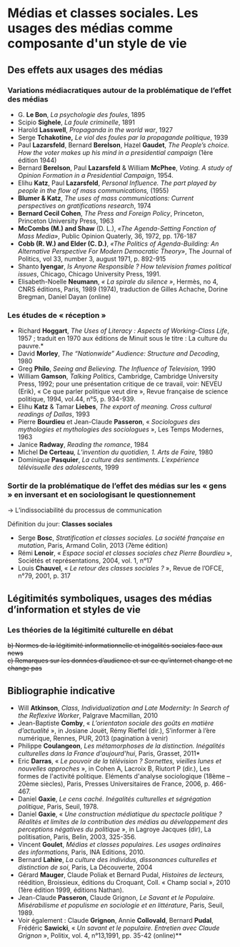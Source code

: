 # Médias et classes sociales. Les usages des médias comme composante d'un style de vie

## Des effets aux usages des médias

### Variations médiacratiques autour de la problématique de l’effet des médias

* G. **Le Bon**, _La psychologie des foules_, 1895
* Scipio **Sighele**, _La foule criminelle_, 1891
* Harold **Lasswell**, _Propaganda in the world war_, 1927
* Serge **Tchakotine,** _Le viol des foules par la propagande politique_, 1939
* Paul **Lazarsfeld**, Bernard **Berelson**, Hazel **Gaudet**, _The People’s choice. How the voter makes up his mind in a presidential campaign_ \(1ère édition 1944\)
* Bernard **Berelson**, Paul **Lazarsfeld** & William **McPhee**, _Voting. A study of Opinion Formation in a Presidential Campaign_, 1954.
* Elihu **Katz**, Paul **Lazarsfeld**, _Personal Influence. The part played by people in the flow of mass communications,_ \(1955\)
* **Blumer & Katz**, _The uses of mass communications: Current perspectives on gratifications research_, 1974
* **Bernard Cecil Cohen**, _The Press and Foreign Policy_, Princeton, Princeton University Press, 1963
* **McCombs \(M.\) and Shaw** \(D. L.\), _«The Agenda-Setting Fonction of Mass Media»_, Public Opinion Quaterly, 36, 1972, pp. 176-187
* **Cobb \(R. W.\) and Elder \(C. D.\)**, _«The Politics of Agenda-Building: An Alternative Perspective For Modern Democratic Theory»_, The Journal of Politics, vol 33, number 3, august 1971, p. 892-915
* Shanto **Iyengar**, _Is Anyone Responsible ? How television frames political issues_, Chicago, Chicago University Press, 1991.
* Elisabeth-Noelle **Neumann**, _« La spirale du silence »_, Hermès, no 4, CNRS éditions, Paris, 1989 \(1974\), traduction de Gilles Achache, Dorine Bregman, Daniel Dayan \(online\)

### Les études de « réception »

* Richard **Hoggart**, _The Uses of Literacy : Aspects of Working-Class Life_, 1957 ; traduit en 1970 aux éditions de Minuit sous le titre : La culture du pauvre.\*
* David **Morley**, _The “Nationwide” Audience: Structure and Decoding_, 1980
* Greg **Philo**, _Seeing and Believing. The Influence of Television,_ 1990
* William **Gamson**, _Talking Politics_, Cambridge, Cambridge University Press, 1992; pour une présentation critique de ce travail, voir: NEVEU \(Erik\), « Ce que parler politique veut dire », Revue française de science politique, 1994, vol.44, n°5, p. 934-939.
* Elihu **Katz** & Tamar **Liebes**, _The export of meaning. Cross cultural readings of Dallas_, 1993
* Pierre **Bourdieu** et Jean-Claude **Passeron**, « _Sociologues des mythologies et mythologies des sociologues_ », Les Temps Modernes, 1963
* Janice **Radway**, _Reading the romance_, 1984
* Michel **De Certeau**, _L’invention du quotidien, 1. Arts de Faire,_ 1980
* Dominique **Pasquier**, _La culture des sentiments. L’expérience télévisuelle des adolescents_, 1999

### Sortir de la problématique de l’effet des médias sur les « gens » en inversant et en sociologisant le questionnement 

-&gt; L’indissociabilité du processus de communication

Définition du jour: **Classes sociales**

* Serge **Bosc**, _Stratification et classes sociales. La société française en mutation_, Paris, Armand Colin, 2013 \(7ème édition\)
* Rémi **Lenoir**, « _Espace social et classes sociales chez Pierre Bourdieu_ », Sociétés et représentations, 2004, vol. 1, n°17
* Louis **Chauvel**, « _Le retour des classes sociales ?_ », Revue de l’OFCE, n°79, 2001, p. 317

## Légitimités symboliques, usages des médias d’information et styles de vie

### Les théories de la légitimité culturelle en débat

~~b\) Normes de la légitimité informationnelle et inégalités sociales face aux news  
c\) Remarques sur les données d’audience et sur ce qu’internet change et ne change pas~~

## Bibliographie indicative

* Will **Atkinson**, _Class, Individualization and Late Modernity: In Search of the Reflexive Worker_, Palgrave Macmillan, 2010
* Jean-Baptiste **Comby**, « _L’orientaton sociale des goûts en matière d’actualité_ », in Josiane Jouët, Rémy Rieffel \(dir.\), S’informer à l’ère numérique, Rennes, PUR, 2013 \(pagination à venir\)
* Philippe **Coulangeon**, _Les métamorphoses de la distinction. Inégalités culturelles dans la France d'aujourd'hui_, Paris, Grasset, 2011\*
* Eric **Darras**, « _Le pouvoir de la télévision ? Sornettes, vieilles lunes et nouvelles approches_ », in Cohen A, Lacroix B, Riutort P \(dir.\), Les formes de l'activité politique. Eléments d'analyse sociologique \(18ème – 20ème siècles\), Paris, Presses Universitaires de France, 2006, p. 466-467.
* Daniel **Gaxie**, _Le cens caché. Inégalités culturelles et ségrégation politique_, Paris, Seuil, 1978.
* Daniel **Gaxie**, « _Une construction médiatique du spectacle politique ? Réalités et limites de la contribution des médias au développement des perceptions négatives du politique_ », in Lagroye Jacques \(dir\), La politisation, Paris, Belin, 2003, 325-356.
* Vincent **Goulet**, _Médias et classes populaires. Les usages ordinaires des informations,_ Paris, INA Editions, 2010.
* Bernard **Lahire**, _La culture des individus, dissonances culturelles et distinction de soi_, Paris, La Découverte, 2004
* Gérard **Mauger**, Claude Poliak et Bernard Pudal, _Histoires de lecteurs,_ réédition, Broissieux, éditions du Croquant, Coll. « Champ social », 2010 \(1ère édition 1999, éditions Nathan\).
* Jean-Claude **Passeron**, Claude Grignon, _Le Savant et le Populaire. Misérabilisme et populisme en sociologie et en littérature_, Paris, Seuil, 1989.
* Voir également : Claude **Grignon**, Annie **Collovald**, Bernard **Pudal**, Frédéric **Sawicki**, « _Un savant et le populaire. Entretien avec Claude Grignon_ », Politix, vol. 4, n°13,1991, pp. 35-42 \(online\)\*\*  

